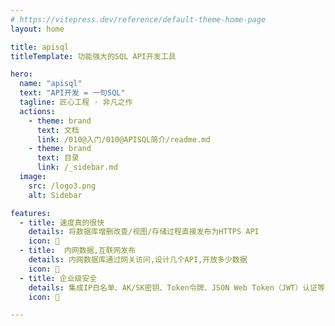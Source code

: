 ```yaml
---
# https://vitepress.dev/reference/default-theme-home-page
layout: home

title: apisql
titleTemplate: 功能强大的SQL API开发工具

hero:
  name: "apisql"
  text: "API开发 = 一句SQL"
  tagline: 匠心工程 · 非凡之作
  actions:
    - theme: brand
      text: 文档
      link: /010@入门/010@APISQL简介/readme.md
    - theme: brand
      text: 目录
      link: /_sidebar.md
  image:
    src: /logo3.png
    alt: Sidebar

features:
  - title: 速度真的很快
    details: 将数据库增删改查/视图/存储过程直接发布为HTTPS API
    icon: 📝
  - title:  内网数据,互联网发布
    details: 内网数据库通过网关访问,设计几个API,开放多少数据
    icon: 🚀
  - title: 企业级安全
    details: 集成IP白名单、AK/SK密钥、Token令牌、JSON Web Token（JWT）认证等
    icon: 🎉

---
```


